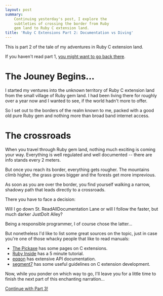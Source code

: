 ```yaml
---
layout: post
summary:
    Continuing yesterday's post, I explore the
    subtleties of crossing the border from Ruby
    gem land to Ruby C extension land.
title: 'Ruby C Extensions Part 2: Documentation vs Diving'
---
```


This is part 2 of the tale of my adventures
in Ruby C extension land.

If you haven't read part 1,
[you might want to go back there][part1].

# The Jouney Begins... #

I started my ventures into the unknown territory of
Ruby C extension land from the small village of
Ruby gem land. I had been living there for roughly
over a year now and I wanted to see, if the world
hadn't more to offer.

So I set out to the borders of the realm known to
me, packed with a good old pure Ruby gem and nothing
more than broad band internet access.


# The crossroads #

When you travel through Ruby gem land, nothing much
exciting is coming your way. Everything is well
regulated and well documented -- there are info stands
every 2 meters.

But once you reach its border, everything gets rougher.
The mountains climb higher, the grass grows bigger and
the forests get more imprevious.

As soon as you are over the border, you find yourself
walking a narrow, shadowy path that leads directly
to a crossroads.

There you have to face a decision:

Will I go down St. ReadAllDocumentation Lane or will I
follow the faster, but much darker JustDoIt Alley?

Being a responsible programmer, I of course chose the latter...

But nonetheless I'd like to list some great sources on
the topic, just in case you're one of those whacky people
that like to read manuals:

*   [The Pickaxe][pickaxe] has some pages on C extensions.
*   [Ruby Inside][rubyinside] has a 5 minute tutorial.
*   [eqqon][] has extensive API documentation.
*   [segment7][] has some useful guidelines on C extension
    development.


Now, while you ponder on which way to go, I'll leave you
for a little time to finish the next part of this enchanting
narration...


[Continue with Part 3!][part3]


[part1]:        ../../18/ruby-c-extension                                                                   "Part 1 of this series"
[part3]:        ../../21/ruby-c-extension-3                                                                 "Part 3 of this series"
[pickaxe]:      http://www.rubycentral.com/pickaxe/ext_ruby.html                                            "The Pragmatic Programmer's Guide on C extensions"
[rubyinside]:   http://www.rubyinside.com/how-to-create-a-ruby-extension-in-c-in-under-5-minutes-100.html   "Ruby Inside blog post on the subject"
[eqqon]:        http://www.eqqon.com/index.php/Ruby_C_Extension                                             "eqqon's Ruby C API documentation"
[segment7]:     http://blog.segment7.net/articles/2009/08/17/on-ruby-c-extensions                           "segment7's C extension guidelines"

